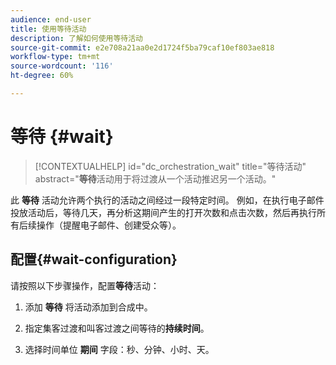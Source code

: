 ```yaml
---
audience: end-user
title: 使用等待活动
description: 了解如何使用等待活动
source-git-commit: e2e708a21aa0e2d1724f5ba79caf10ef803ae818
workflow-type: tm+mt
source-wordcount: '116'
ht-degree: 60%

---
```


# 等待 {#wait}

>[!CONTEXTUALHELP]
>id="dc_orchestration_wait"
>title="等待活动"
>abstract="**等待**&#x200B;活动用于将过渡从一个活动推迟另一个活动。"

此 **等待** 活动允许两个执行的活动之间经过一段特定时间。 例如，在执行电子邮件投放活动后，等待几天，再分析这期间产生的打开次数和点击次数，然后再执行所有后续操作（提醒电子邮件、创建受众等）。

## 配置{#wait-configuration}

请按照以下步骤操作，配置&#x200B;**等待**&#x200B;活动：

1. 添加 **等待** 将活动添加到合成中。

1. 指定集客过渡和叫客过渡之间等待的&#x200B;**持续时间**。

1. 选择时间单位 **期间** 字段：秒、分钟、小时、天。

